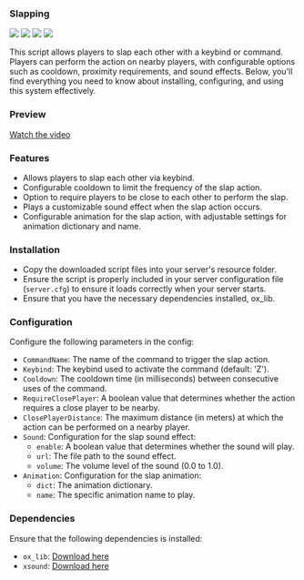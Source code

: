 ### Slapping
![](https://img.shields.io/github/downloads/vanishdevs/vanish_slapping/total?logo=github)
![](https://img.shields.io/github/downloads/vanishdevs/vanish_slapping/latest/total?logo=github)
![](https://img.shields.io/github/contributors/vanishdevs/vanish_slapping?logo=github)
![](https://img.shields.io/github/v/release/vanishdevs/vanish_slapping?logo=github)

This script allows players to slap each other with a keybind or command. Players can perform the action on nearby players, with configurable options such as cooldown, proximity requirements, and sound effects. Below, you'll find everything you need to know about installing, configuring, and using this system effectively.

### Preview

[Watch the video](https://streamable.com/5u1eo9)

### Features

- Allows players to slap each other via keybind.
- Configurable cooldown to limit the frequency of the slap action.
- Option to require players to be close to each other to perform the slap.
- Plays a customizable sound effect when the slap action occurs.
- Configurable animation for the slap action, with adjustable settings for animation dictionary and name.

### Installation

- Copy the downloaded script files into your server's resource folder.
- Ensure the script is properly included in your server configuration file (`server.cfg`) to ensure it loads correctly when your server starts.
- Ensure that you have the necessary dependencies installed, ox_lib.

### Configuration

Configure the following parameters in the config:

- `CommandName`: The name of the command to trigger the slap action.
- `Keybind`: The keybind used to activate the command (default: 'Z').
- `Cooldown`: The cooldown time (in milliseconds) between consecutive uses of the command.
- `RequireClosePlayer`: A boolean value that determines whether the action requires a close player to be nearby.
- `ClosePlayerDistance`: The maximum distance (in meters) at which the action can be performed on a nearby player.
- `Sound`: Configuration for the slap sound effect:
  - `enable`: A boolean value that determines whether the sound will play.
  - `url`: The file path to the sound effect.
  - `volume`: The volume level of the sound (0.0 to 1.0).
- `Animation`: Configuration for the slap animation:
  - `dict`: The animation dictionary.
  - `name`: The specific animation name to play.

### Dependencies

Ensure that the following dependencies is installed:

- `ox_lib`: [Download here](https://github.com/overextended/ox_lib.git)
- `xsound`: [Download here](https://github.com/Xogy/xsound.git)
